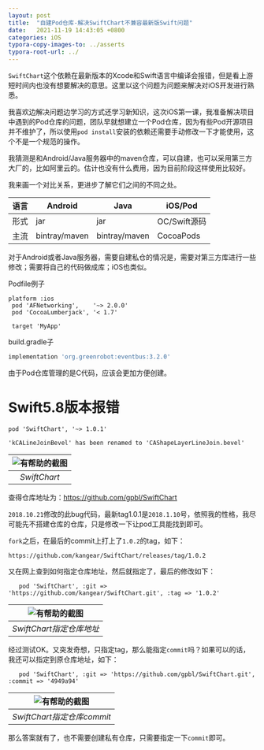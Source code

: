 ```yaml
---
layout: post
title:  "自建Pod仓库-解决SwiftChart不兼容最新版Swift问题"
date:   2021-11-19 14:43:05 +0800
categories: iOS
typora-copy-images-to: ../asserts
typora-root-url: ../
---
```


`SwiftChart`这个依赖在最新版本的Xcode和Swift语言中编译会报错，但是看上游短时间内也没有想要解决的意思。这里以这个问题为问题来解决对iOS开发进行熟悉。

我喜欢边解决问题边学习的方式还学习新知识，这次iOS第一课，我准备解决项目中遇到的Pod仓库的问题，团队早就想建立一个Pod仓库，因为有些Pod开源项目并不维护了，所以使用`pod install`安装的依赖还需要手动修改一下才能使用，这个不是一个规范的操作。

我猜测是和Android/Java服务器中的maven仓库，可以自建，也可以采用第三方大厂的，比如阿里云的。估计也没有什么费用，因为目前阶段这样使用比较好。

我来画一个对比关系，更进步了解它们之间的不同之处。

| 语言 | Android | Java | iOS/Pod |
| ---- | ------ | ------ | ------ |
| 形式 | jar | jar | OC/Swift源码 |
| 主流 | bintray/maven | bintray/maven | CocoaPods |

对于Android或者Java服务器，需要自建私仓的情况是，需要对第三方库进行一些修改；需要将自己的代码做成库；iOS也类似。

Podfile例子
```podfile
platform :ios
 pod 'AFNetworking',    '~> 2.0.0'
 pod 'CocoaLumberjack', '< 1.7'

 target 'MyApp'
```

build.gradle子
```gradle
implementation 'org.greenrobot:eventbus:3.2.0'
```

由于Pod仓库管理的是C代码，应该会更加方便创建。

# Swift5.8版本报错
```Podfile
pod 'SwiftChart', '~> 1.0.1'
```

```
'kCALineJoinBevel' has been renamed to 'CAShapeLayerLineJoin.bevel'
```

| ![有帮助的截图](/assets/xcode_swift_chart.png) |
|:--:|
| *SwiftChart* |

查得仓库地址为：https://github.com/gpbl/SwiftChart

`2018.10.21`修改的此bug代码，最新tag1.0.1是`2018.1.10`号，依照我的性格，我尽可能先不搭建仓库的仓库，只是修改一下让pod工具能找到即可。

`fork`之后，在最后的commit上打上了`1.0.2`的tag，如下：
```
https://github.com/kangear/SwiftChart/releases/tag/1.0.2
```

又在网上查到如何指定仓库地址，然后就指定了，最后的修改如下：
```Podfile
   pod 'SwiftChart', :git => 'https://github.com/kangear/SwiftChart.git', :tag => '1.0.2'
```

| ![有帮助的截图](/assets/swiftchart_kangear.png) |
|:--:|
| *SwiftChart指定仓库地址* |


经过测试OK。又突发奇想，只指定tag，那么能指定`commit`吗？如果可以的话，我还可以指定到原仓库地址，如下：
```Podfile
   pod 'SwiftChart', :git => 'https://github.com/gpbl/SwiftChart.git', :commit => '4949a94'
```

| ![有帮助的截图](/assets/1637311957845.jpg) |
|:--:|
| *SwiftChart指定仓库commit* |

那么答案就有了，也不需要创建私有仓库，只需要指定一下`commit`即可。
